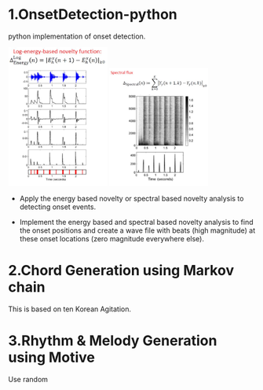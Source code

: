 # 1.OnsetDetection-python
python implementation of onset detection.

<img src="./image/energy1.JPG" width="40%"> <img src="./image/energy2.JPG" width="40%">

* Apply the energy based novelty or spectral based novelty analysis to detecting onset events.

* Implement the energy based and spectral based novelty analysis to find the onset positions and create a wave file with beats (high magnitude) at these onset locations (zero magnitude everywhere else).

# 2.Chord Generation using Markov chain
This is based on ten Korean Agitation.

# 3.Rhythm & Melody Generation using Motive
Use random
